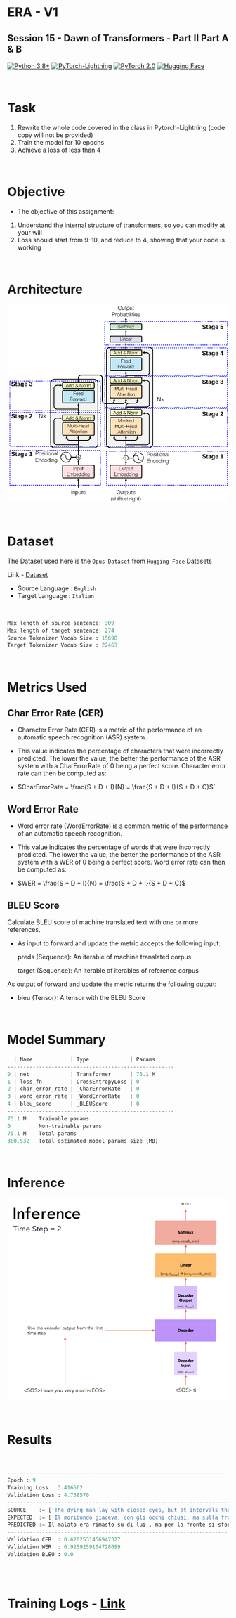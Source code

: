 # ERA - V1

## Session 15 - Dawn of Transformers - Part II Part A & B

[![Python 3.8+](https://img.shields.io/badge/python-3.8+-blue.svg)](https://www.python.org/downloads/release/python-380/)
[![PyTorch-Lightning](https://img.shields.io/badge/pytorch_lightning-v2.0.6-red)](https://lightning.ai/docs/pytorch/latest/)
[![PyTorch 2.0](https://img.shields.io/badge/torch-v2.0-brightgreen)](https://pytorch.org/docs/stable/index.html)
[![Hugging Face](https://img.shields.io/badge/Hugging%20Face-yellow?style=flat&link=https://huggingface.co/)](https://huggingface.co/)

<br>

# Task

1. Rewrite the whole code covered in the class in Pytorch-Lightning (code copy will not be provided)
2. Train the model for 10 epochs
3. Achieve a loss of less than 4

<br>

# Objective

* The objective of this assignment:

1. Understand the internal structure of transformers, so you can modify at your will
2. Loss should start from 9-10, and reduce to 4, showing that your code is working

<br>

# Architecture

![arch](../Results/Session%2015/encoder.png)

<br>

# Dataset

The Dataset used here is the `Opus Dataset` from `Hugging Face` Datasets

Link - [Dataset](https://huggingface.co/datasets/opus_books)

* Source Language : `English`
* Target Language : `Italian`

<br>

```python
Max length of source sentence: 309
Max length of target sentence: 274
Source Tokenizer Vocab Size : 15698
Target Tokenizer Vocab Size : 22463
```

<br>

# Metrics Used

## Char Error Rate (CER)

* Character Error Rate (CER) is a metric of the performance of an automatic speech recognition (ASR) system.

* This value indicates the percentage of characters that were incorrectly predicted. The lower the value, the better the performance of the ASR system with a CharErrorRate of 0 being a perfect score. Character error rate can then be computed as: 

* $CharErrorRate = \frac{S + D + I}{N} = \frac{S + D + I}{S + D + C}$`

## Word Error Rate

* Word error rate (WordErrorRate) is a common metric of the performance of an automatic speech recognition.

* This value indicates the percentage of words that were incorrectly predicted. The lower the value, the better the performance of the ASR system with a WER of 0 being a perfect score. Word error rate can then be computed as:

* $WER = \frac{S + D + I}{N} = \frac{S + D + I}{S + D + C}$

## BLEU Score

Calculate BLEU score of machine translated text with one or more references.

* As input to forward and update the metric accepts the following input:

    preds (Sequence): An iterable of machine translated corpus

    target (Sequence): An iterable of iterables of reference corpus

As output of forward and update the metric returns the following output:

* bleu (Tensor): A tensor with the BLEU Score

<br>

# Model Summary

```python
  | Name            | Type             | Params
-----------------------------------------------------
0 | net             | Transformer      | 75.1 M
1 | loss_fn         | CrossEntropyLoss | 0     
2 | char_error_rate | _CharErrorRate   | 0     
3 | word_error_rate | _WordErrorRate   | 0     
4 | bleu_score      | _BLEUScore       | 0     
-----------------------------------------------------
75.1 M    Trainable params
0         Non-trainable params
75.1 M    Total params
300.532   Total estimated model params size (MB)
```

<br>

# Inference

![inf](../Results/Session%2015/inference.png)

<br>

# Results

<br>

```python
----------------------------------------------------------------------
Epoch : 9
Training Loss : 3.416662
Validation Loss : 4.758570
----------------------------------------------------------------------
SOURCE    := ['The dying man lay with closed eyes, but at intervals the muscles of his forehead worked as if he were thinking deeply and intently.']
EXPECTED  := ['Il moribondo giaceva, con gli occhi chiusi, ma sulla fronte, sia pure di rado, si movevano dei muscoli, come in un uomo che pensi profondamente, con tensione.']
PREDICTED := Il malato era rimasto su di lui , ma per la fronte si sforzava di calmarsi che gli sforzi , come se volesse pensare e .
----------------------------------------------------------------------
Validation CER  : 0.6202531456947327
Validation WER  : 0.9259259104728699
Validation BLEU : 0.0
----------------------------------------------------------------------
```

<br>

# Training Logs - [Link](training_logs.md)